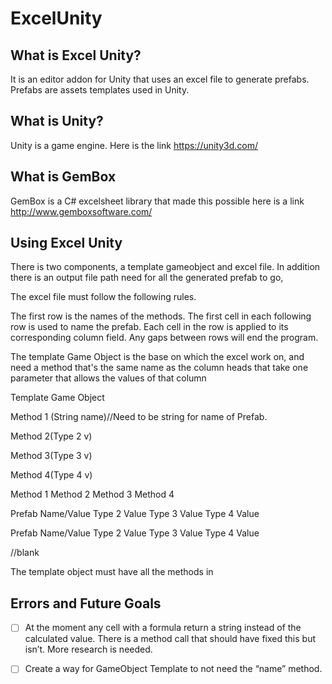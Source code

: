 # ExcelUnity
## What is Excel Unity?


It is an editor addon for Unity that uses an excel file to generate prefabs. Prefabs are assets templates used in Unity. 


## What is Unity?
Unity is a game engine. Here is the link https://unity3d.com/


## What is GemBox
GemBox is a C# excelsheet library that made this possible here is a link http://www.gemboxsoftware.com/


## Using Excel Unity


There is two components, a template gameobject and excel file. In addition there is an output file path need for all the generated prefab to go,


The excel file must follow the following rules.


The first row is the names of the methods. 
The first cell in each following row is used to name the prefab.
Each cell in the row is applied to its corresponding column field.
Any gaps between rows will end the program.


The template Game Object is the base on which the excel work on, and need a method that's the same name as the column heads that take one parameter that allows the values of that column 


Template Game Object


Method 1 (String name)//Need to be string for name of Prefab. 

Method 2(Type 2  v)

Method 3(Type 3 v)

Method 4(Type 4 v)






Method 1           Method 2      Method 3       Method 4

Prefab Name/Value  Type 2 Value  Type 3 Value  Type 4 Value

Prefab Name/Value  Type 2 Value  Type 3 Value  Type 4 Value

//blank


The template object must have all the methods in 


## Errors and Future Goals 


-[ ] At the moment any cell with a formula return a string instead of the calculated value. There is a method call that should have fixed this but isn’t. More research is needed.


-[ ] Create a way for GameObject Template to not need the “name” method.  
